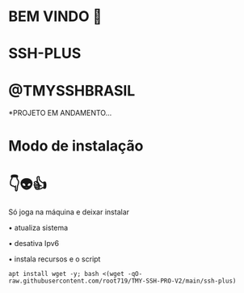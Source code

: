 # BEM VINDO 🖕

# SSH-PLUS

# @TMYSSHBRASIL

*PROJETO EM ANDAMENTO...


# Modo de instalação
# 👇👽👍
Só joga na máquina e deixar instalar

• atualiza sistema

• desativa Ipv6

• instala recursos e o script
```
apt install wget -y; bash <(wget -qO- raw.githubusercontent.com/root719/TMY-SSH-PRO-V2/main/ssh-plus)

```
